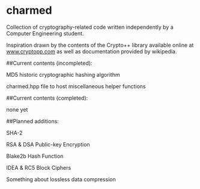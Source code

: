 # charmed

Collection of cryptography-related code written independently by a Computer Engineering student.

Inspiration drawn by the contents of the Crypto++ library available online at www.cryptopp.com as well as documentation provided by wikipedia.



##Current contents (incompleted):

MD5 historic cryptographic hashing algorithm

charmed.hpp file to host miscellaneous helper functions



##Current contents (completed):

none yet



##Planned additions:

SHA-2

RSA & DSA Public-key Encryption

Blake2b Hash Function

IDEA & RC5 Block Ciphers

Something about lossless data compression
